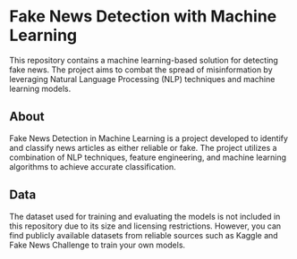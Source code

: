 # Fake News Detection with Machine Learning 

This repository contains a machine learning-based solution for detecting fake news. The project aims to combat the spread of misinformation by leveraging Natural Language Processing (NLP) techniques and machine learning models.

## About
Fake News Detection in Machine Learning is a project developed to identify and classify news articles as either reliable or fake. The project utilizes a combination of NLP techniques, feature engineering, and machine learning algorithms to achieve accurate classification. 

## Data
The dataset used for training and evaluating the models is not included in this repository due to its size and licensing restrictions. However, you can find publicly available datasets from reliable sources such as Kaggle and Fake News Challenge to train your own models. 
